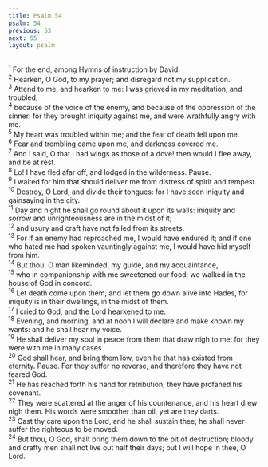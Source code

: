 ```yaml
---
title: Psalm 54
psalm: 54
previous: 53
next: 55
layout: psalm
---
```

<div class="psalm-verse"><sup class="verse-number">1</sup> For the end, among Hymns of instruction by David. </div><div class="psalm-verse"><sup class="verse-number">2</sup> Hearken, O God, to my prayer; and disregard not my supplication. </div><div class="psalm-verse"><sup class="verse-number">3</sup> Attend to me, and hearken to me: I was grieved in my meditation, and troubled; </div><div class="psalm-verse"><sup class="verse-number">4</sup> because of the voice of the enemy, and because of the oppression of the sinner: for they brought iniquity against me, and were wrathfully angry with me. </div><div class="psalm-verse"><sup class="verse-number">5</sup> My heart was troubled within me; and the fear of death fell upon me. </div><div class="psalm-verse"><sup class="verse-number">6</sup> Fear and trembling came upon me, and darkness covered me. </div><div class="psalm-verse"><sup class="verse-number">7</sup> And I said, O that I had wings as those of a dove! then would I flee away, and be at rest. </div><div class="psalm-verse"><sup class="verse-number">8</sup> Lo! I have fled afar off, and lodged in the wilderness. Pause. </div><div class="psalm-verse"><sup class="verse-number">9</sup> I waited for him that should deliver me from distress of spirit and tempest. </div><div class="psalm-verse"><sup class="verse-number">10</sup> Destroy, O Lord, and divide their tongues: for I have seen iniquity and gainsaying in the city. </div><div class="psalm-verse"><sup class="verse-number">11</sup> Day and night he shall go round about it upon its walls: iniquity and sorrow and unrighteousness are in the midst of it; </div><div class="psalm-verse"><sup class="verse-number">12</sup> and usury and craft have not failed from its streets. </div><div class="psalm-verse"><sup class="verse-number">13</sup> For if an enemy had reproached me, I would have endured it; and if one who hated me had spoken vauntingly against me, I would have hid myself from him. </div><div class="psalm-verse"><sup class="verse-number">14</sup> But thou, O man likeminded, my guide, and my acquaintance, </div><div class="psalm-verse"><sup class="verse-number">15</sup> who in companionship with me sweetened our food: we walked in the house of God in concord. </div><div class="psalm-verse"><sup class="verse-number">16</sup> Let death come upon them, and let them go down alive into Hades, for iniquity is in their dwellings, in the midst of them. </div><div class="psalm-verse"><sup class="verse-number">17</sup> I cried to God, and the Lord hearkened to me. </div><div class="psalm-verse"><sup class="verse-number">18</sup> Evening, and morning, and at noon I will declare and make known my wants: and he shall hear my voice. </div><div class="psalm-verse"><sup class="verse-number">19</sup> He shall deliver my soul in peace from them that draw nigh to me: for they were with me in many cases. </div><div class="psalm-verse"><sup class="verse-number">20</sup> God shall hear, and bring them low, even he that has existed from eternity. Pause. For they suffer no reverse, and therefore they have not feared God. </div><div class="psalm-verse"><sup class="verse-number">21</sup> He has reached forth his hand for retribution; they have profaned his covenant. </div><div class="psalm-verse"><sup class="verse-number">22</sup> They were scattered at the anger of his countenance, and his heart drew nigh them. His words were smoother than oil, yet are they darts. </div><div class="psalm-verse"><sup class="verse-number">23</sup> Cast thy care upon the Lord, and he shall sustain thee; he shall never suffer the righteous to be moved. </div><div class="psalm-verse"><sup class="verse-number">24</sup> But thou, O God, shalt bring them down to the pit of destruction; bloody and crafty men shall not live out half their days; but I will hope in thee, O Lord. </div>